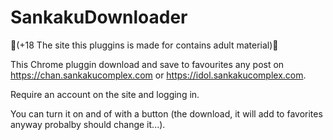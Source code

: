 # SankakuDownloader

🔞(+18 The site this pluggins is made for contains adult material)🔞

This Chrome pluggin download and save to favourites any post on https://chan.sankakucomplex.com or https://idol.sankakucomplex.com.

Require an account on the site and logging in.

You can turn it on and of with a button (the download, it will add to favorites anyway probalby should change it...). 
